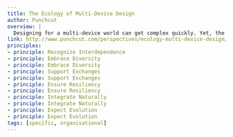 ```yaml
---
title: The Ecology of Multi-Device Design
author: Punchcut
overview: |
  Designing for a multi-device world can get complex quickly. Yet, the goal is still to make experiences simpler and seamless. Nature provides a great framework to guide these efforts in this new digital ecology.
link: http://www.punchcut.com/perspectives/ecology-multi-device-design/
principles:
- principle: Recognize Interdependence
- principle: Embrace Diversity
- principle: Embrace Diversity
- principle: Support Exchanges
- principle: Support Exchanges
- principle: Ensure Resiliency
- principle: Ensure Resiliency
- principle: Integrate Naturally
- principle: Integrate Naturally
- principle: Expect Evolution
- principle: Expect Evolution
tags: [specific, organisational]
---
```

